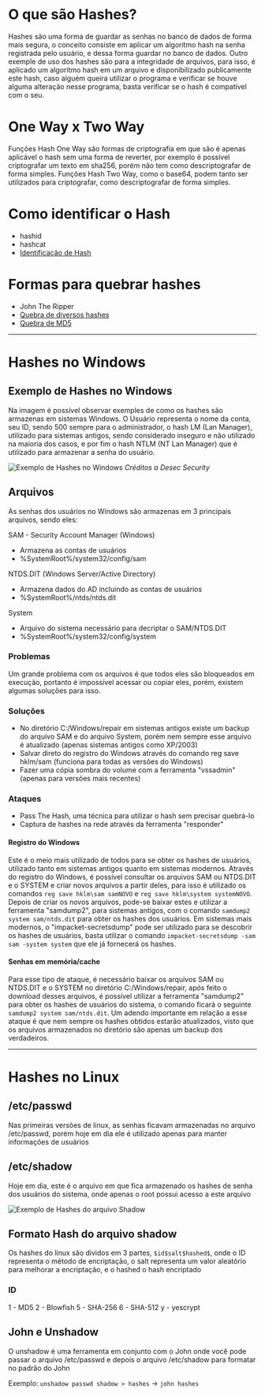 # O que são Hashes?
Hashes são uma forma de guardar as senhas no banco de dados de forma mais segura, o conceito consiste em aplicar um algoritmo hash na senha registrada pelo usuário, e dessa forma guardar no banco de dados. Outro exemple de uso dos hashes são para a integridade de arquivos, para isso, é aplicado um algoritmo hash em um arquivo e disponibilizado publicamente este hash, caso alguém queira utilizar o programa e verificar se houve alguma alteração nesse programa, basta verificar se o hash é compatível com o seu.

# One Way x Two Way
Funções Hash One Way são formas de criptografia em que são é apenas aplicável o hash sem uma forma de reverter, por exemplo é possível criptografar um texto em sha256, porém não tem como descriptografar de forma simples. Funções Hash Two Way, como o base64, podem tanto ser utilizados para criptografar, como descriptografar de forma simples.

# Como identificar o Hash

- hashid
- hashcat
- [Identificação de Hash](https://hashes.com/en/tools/hash_identifier)
# Formas para quebrar hashes

- John The Ripper
- [Quebra de diversos hashes](https://hashes.com/en/decrypt/hash)
- [Quebra de MD5](https://md5decrypt.net/en/)

---
# Hashes no Windows
## Exemplo de Hashes no Windows
Na imagem é possível observar exemples de como os hashes são armazenas em sistemas Windows. O Usuário representa o nome da conta, seu ID, sendo 500 sempre para o administrador, o hash LM (Lan Manager), utilizado para sistemas antigos, sendo considerado inseguro e não utilizado na maioria dos casos, e por fim o hash NTLM (NT Lan Manager) que é utilizado para armazenar a senha do usuário.


![Exemplo de Hashes no Windows](HashesWindowsExample.png)
*Créditos a Desec Security* 
## Arquivos
As senhas dos usuários no Windows são armazenas em 3 principais arquivos, sendo eles:

SAM - Security Account Manager (Windows)
- Armazena as contas de usuários
- %SystemRoot%/system32/config/sam

NTDS.DIT (Windows Server/Active Directory)
- Armazena dados do AD incluindo as contas de usuários
- %SystemRoot%/ntds/ntds.dit

System
- Arquivo do sistema necessário para decriptar o SAM/NTDS.DIT
- %SystemRoot%/system32/config/system

### Problemas
Um grande problema com os arquivos é que todos eles são bloqueados em execução, portanto é impossível acessar ou copiar eles, porém, existem algumas soluções para isso.

### Soluções
- No diretório C:/Windows/repair em sistemas antigos existe um backup do arquivo SAM e do arquivo System, porém nem sempre esse arquivo é atualizado (apenas sistemas antigos como XP/2003)
- Salvar direto do registro do Windows através do comando reg save hklm/sam (funciona para todas as versões do Windows)
- Fazer uma cópia sombra do volume com a ferramenta "vssadmin" (apenas para versões mais recentes)

### Ataques
- Pass The Hash, uma técnica para utilizar o hash sem precisar quebrá-lo
- Captura de hashes na rede através da ferramenta "responder"

#### Registro do Windows
Este é o meio mais utilizado de todos para se obter os hashes de usuários, utilizado tanto em sistemas antigos quanto em sistemas modernos. Através do registro do Windows, é possível consultar os arquivos SAM ou NTDS.DIT e o SYSTEM e criar novos arquivos a partir deles, para isso é utilizado os comandos `reg save hklm\sam samNOVO` e `reg save hklm\system systemNOVO`. Depois de criar os novos arquivos, pode-se baixar estes e utilizar a ferramenta "samdump2", para sistemas antigos, com o comando `samdump2 system sam/ntds.dit` para obter os hashes dos usuários. Em sistemas mais modernos, o "impacket-secretsdump" pode ser utilizado para se descobrir os hashes de usuários, basta utilizar o comando `impacket-secretsdump -sam sam -system system` que ele já fornecerá os hashes.
#### Senhas em memória/cache
Para esse tipo de ataque, é necessário baixar os arquivos SAM ou NTDS.DIT e o SYSTEM no diretório C:/Windows/repair, após feito o download desses arquivos, é possível utilizar a ferramenta "samdump2" para obter os hashes de usuários do sistema, o comando ficará o seguinte `samdump2 system sam/ntds.dit`. Um adendo importante em relação a esse ataque é que nem sempre os hashes obtidos estarão atualizados, visto que os arquivos armazenados no diretório são apenas um backup dos verdadeiros.

---
# Hashes no Linux
## /etc/passwd
Nas primeiras versões de linux, as senhas ficavam armazenadas no arquivo /etc/passwd, porém hoje em dia ele é utilizado apenas para manter informações de usuários

## /etc/shadow
Hoje em dia, este é o arquivo em que fica armazenado os hashes de senha dos usuários do sistema, onde apenas o root possui acesso a este arquivo

![Exemplo de Hashes do arquivo Shadow](HashesShadow.png)

## Formato Hash do arquivo shadow
Os hashes do linux são dividos em 3 partes, `$id$salt$hashed$`, onde o ID representa o método de encriptação, o salt representa um valor aleatório para melhorar a encriptação, e o hashed o hash encriptado

### ID
1 - MD5
2 - Blowfish
5 - SHA-256
6 - SHA-512
y - yescrypt

## John e Unshadow
O unshadow é uma ferramenta em conjunto com o John onde você pode passar o arquivo /etc/passwd e depois o arquivo /etc/shadow para formatar no padrão do John

Exemplo: `unshadow passwd shadow > hashes` -> `john hashes`